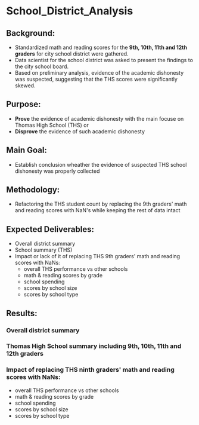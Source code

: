 # School_District_Analysis
## Background:
- Standardized math and reading scores for the **9th, 10th, 11th and 12th graders** for city school district were gathered.  
- Data scientist for the school district was asked to present the findings to the city school board. 
- Based on preliminary analysis, evidence of the academic dishonesty was suspected, suggesting that the THS scores were significantly skewed.

## Purpose:
- **Prove** the evidence of academic dishonesty with the main focuse on Thomas High School (THS) or
- **Disprove** the evidence of such academic dishonesty 

## Main Goal:
- Establish conclusion wheather the evidence of suspected THS school dishonesty was properly collected

## Methodology:
- Refactoring the THS student count by replacing the 9th graders' math and reading scores with NaN's while keeping the rest of data intact

## Expected Deliverables: 
- Overall district summary
- School summary (THS)
- Impact or lack of it of replacing THS 9th graders' math and reading scores with NaNs:
  - overall THS performance vs other schools
  - math & reading scores by grade
  - school spending
  - scores by school size
  - scores by school type
        
## Results:
### Overall district summary

### Thomas High School summary including 9th, 10th, 11th and 12th graders


### Impact of replacing THS ninth graders' math and reading scores with NaNs:
  - overall THS performance vs other schools
  - math & reading scores by grade
  - school spending
  - scores by school size
  - scores by school type 


